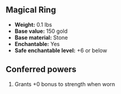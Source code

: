 ## Magical Ring
- **Weight:** 0.1 lbs
- **Base value:** 150 gold
- **Base material:** Stone
- **Enchantable:** Yes
- **Safe enchantable level:** +6 or below
## Conferred powers
1. Grants +0 bonus to strength when worn
